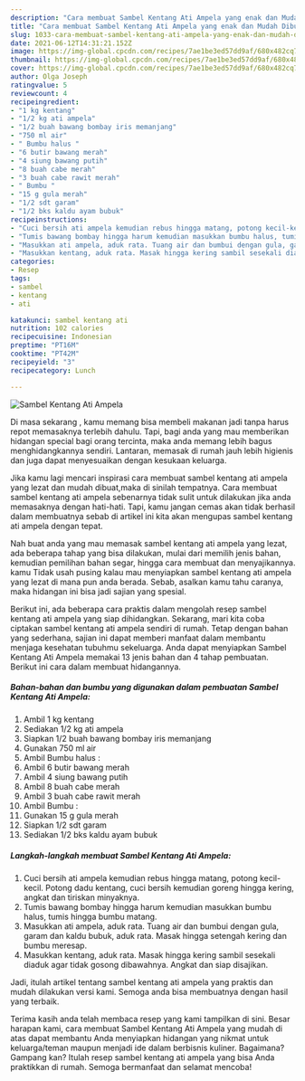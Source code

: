 ```yaml
---
description: "Cara membuat Sambel Kentang Ati Ampela yang enak dan Mudah Dibuat"
title: "Cara membuat Sambel Kentang Ati Ampela yang enak dan Mudah Dibuat"
slug: 1033-cara-membuat-sambel-kentang-ati-ampela-yang-enak-dan-mudah-dibuat
date: 2021-06-12T14:31:21.152Z
image: https://img-global.cpcdn.com/recipes/7ae1be3ed57dd9af/680x482cq70/sambel-kentang-ati-ampela-foto-resep-utama.jpg
thumbnail: https://img-global.cpcdn.com/recipes/7ae1be3ed57dd9af/680x482cq70/sambel-kentang-ati-ampela-foto-resep-utama.jpg
cover: https://img-global.cpcdn.com/recipes/7ae1be3ed57dd9af/680x482cq70/sambel-kentang-ati-ampela-foto-resep-utama.jpg
author: Olga Joseph
ratingvalue: 5
reviewcount: 4
recipeingredient:
- "1 kg kentang"
- "1/2 kg ati ampela"
- "1/2 buah bawang bombay iris memanjang"
- "750 ml air"
- " Bumbu halus "
- "6 butir bawang merah"
- "4 siung bawang putih"
- "8 buah cabe merah"
- "3 buah cabe rawit merah"
- " Bumbu "
- "15 g gula merah"
- "1/2 sdt garam"
- "1/2 bks kaldu ayam bubuk"
recipeinstructions:
- "Cuci bersih ati ampela kemudian rebus hingga matang, potong kecil-kecil. Potong dadu kentang, cuci bersih kemudian goreng hingga kering, angkat dan tiriskan minyaknya."
- "Tumis bawang bombay hingga harum kemudian masukkan bumbu halus, tumis hingga bumbu matang."
- "Masukkan ati ampela, aduk rata. Tuang air dan bumbui dengan gula, garam dan kaldu bubuk, aduk rata. Masak hingga setengah kering dan bumbu meresap."
- "Masukkan kentang, aduk rata. Masak hingga kering sambil sesekali diaduk agar tidak gosong dibawahnya. Angkat dan siap disajikan."
categories:
- Resep
tags:
- sambel
- kentang
- ati

katakunci: sambel kentang ati 
nutrition: 102 calories
recipecuisine: Indonesian
preptime: "PT16M"
cooktime: "PT42M"
recipeyield: "3"
recipecategory: Lunch

---
```



![Sambel Kentang Ati Ampela](https://img-global.cpcdn.com/recipes/7ae1be3ed57dd9af/680x482cq70/sambel-kentang-ati-ampela-foto-resep-utama.jpg)

Di masa  sekarang , kamu memang bisa membeli makanan jadi tanpa harus repot memasaknya terlebih dahulu. Tapi, bagi anda yang mau memberikan hidangan special bagi orang tercinta, maka anda memang lebih bagus menghidangkannya sendiri. Lantaran, memasak di rumah jauh lebih higienis dan juga dapat menyesuaikan dengan kesukaan keluarga.

Jika kamu lagi mencari inspirasi cara membuat sambel kentang ati ampela yang lezat dan mudah dibuat,maka di sinilah tempatnya. Cara membuat sambel kentang ati ampela  sebenarnya tidak sulit untuk dilakukan jika anda memasaknya dengan hati-hati. Tapi, kamu jangan cemas akan tidak berhasil dalam membuatnya 
sebab di artikel ini kita akan mengupas sambel kentang ati ampela dengan tepat.  



Nah buat anda yang mau memasak sambel kentang ati ampela yang lezat, ada beberapa tahap yang bisa dilakukan, mulai dari memilih jenis bahan, kemudian pemilihan bahan segar, hingga cara membuat dan menyajikannya. kamu Tidak usah pusing kalau mau menyiapkan sambel kentang ati ampela yang lezat di mana pun anda berada. Sebab, asalkan kamu  tahu caranya, maka hidangan ini bisa jadi sajian yang spesial.

Berikut ini, ada beberapa cara praktis  dalam mengolah resep sambel kentang ati ampela yang siap dihidangkan. Sekarang, mari kita coba ciptakan sambel kentang ati ampela sendiri di rumah. Tetap dengan bahan yang sederhana, sajian ini dapat memberi manfaat dalam membantu menjaga kesehatan tubuhmu sekeluarga. Anda dapat menyiapkan Sambel Kentang Ati Ampela memakai 13 jenis bahan dan 4 tahap pembuatan. Berikut ini cara dalam membuat hidangannya.

<!--inarticleads1-->

##### Bahan-bahan dan bumbu yang digunakan dalam pembuatan Sambel Kentang Ati Ampela:

1. Ambil 1 kg kentang
1. Sediakan 1/2 kg ati ampela
1. Siapkan 1/2 buah bawang bombay iris memanjang
1. Gunakan 750 ml air
1. Ambil  Bumbu halus :
1. Ambil 6 butir bawang merah
1. Ambil 4 siung bawang putih
1. Ambil 8 buah cabe merah
1. Ambil 3 buah cabe rawit merah
1. Ambil  Bumbu :
1. Gunakan 15 g gula merah
1. Siapkan 1/2 sdt garam
1. Sediakan 1/2 bks kaldu ayam bubuk




<!--inarticleads2-->

##### Langkah-langkah membuat Sambel Kentang Ati Ampela:

1. Cuci bersih ati ampela kemudian rebus hingga matang, potong kecil-kecil. Potong dadu kentang, cuci bersih kemudian goreng hingga kering, angkat dan tiriskan minyaknya.
1. Tumis bawang bombay hingga harum kemudian masukkan bumbu halus, tumis hingga bumbu matang.
1. Masukkan ati ampela, aduk rata. Tuang air dan bumbui dengan gula, garam dan kaldu bubuk, aduk rata. Masak hingga setengah kering dan bumbu meresap.
1. Masukkan kentang, aduk rata. Masak hingga kering sambil sesekali diaduk agar tidak gosong dibawahnya. Angkat dan siap disajikan.




Jadi, itulah artikel tentang  sambel kentang ati ampela  yang praktis dan mudah dilakukan versi kami. Semoga anda bisa membuatnya dengan hasil yang terbaik. 

Terima kasih anda telah membaca resep yang kami tampilkan di sini. Besar harapan kami, cara membuat  Sambel Kentang Ati Ampela yang mudah di atas dapat membantu Anda menyiapkan hidangan yang nikmat untuk keluarga/teman maupun menjadi ide dalam berbisnis kuliner. Bagaimana? Gampang kan? Itulah resep sambel kentang ati ampela yang bisa Anda praktikkan di rumah. Semoga bermanfaat dan selamat mencoba!

